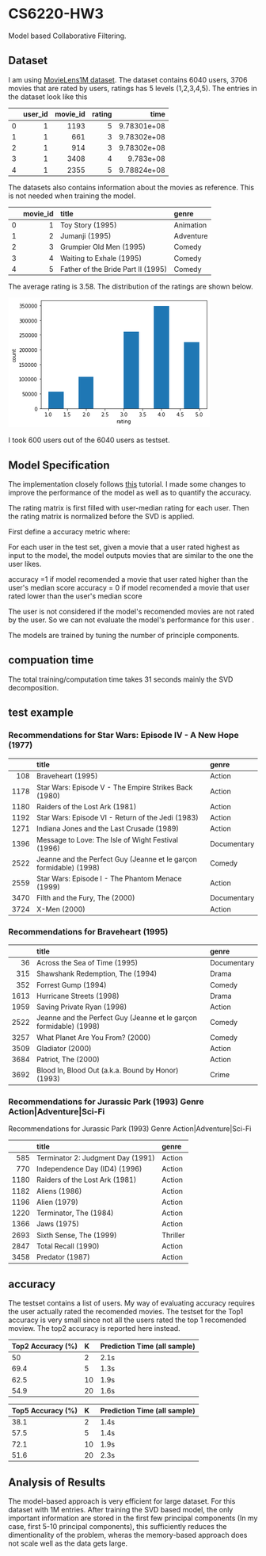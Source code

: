 # CS6220-HW3
Model based Collaborative Filtering.

## Dataset

I am using [MovieLens1M dataset](https://grouplens.org/datasets/movielens/1m/). The dataset contains 6040 users, 3706 movies that are rated by users, ratings has 5 levels (1,2,3,4,5). 
The entries in the dataset look like this 

|    |   user_id |   movie_id |   rating |        time |
|---:|----------:|-----------:|---------:|------------:|
|  0 |         1 |       1193 |        5 | 9.78301e+08 |
|  1 |         1 |        661 |        3 | 9.78302e+08 |
|  2 |         1 |        914 |        3 | 9.78302e+08 |
|  3 |         1 |       3408 |        4 | 9.783e+08   |
|  4 |         1 |       2355 |        5 | 9.78824e+08 |

The datasets also contains information about the movies as reference. This is not needed when training the model.

|    |   movie_id | title                              | genre                        |
|---:|-----------:|:-----------------------------------|:-----------------------------|
|  0 |          1 | Toy Story (1995)                   | Animation|Children's|Comedy  |
|  1 |          2 | Jumanji (1995)                     | Adventure|Children's|Fantasy |
|  2 |          3 | Grumpier Old Men (1995)            | Comedy|Romance               |
|  3 |          4 | Waiting to Exhale (1995)           | Comedy|Drama                 |
|  4 |          5 | Father of the Bride Part II (1995) | Comedy                       |

The average rating is 3.58. 
The distribution of the ratings are shown below.

![](./imgs/hist.png)

I took 600 users out of the 6040 users as testset. 

## Model Specification

The implementation closely follows [this](https://analyticsindiamag.com/singular-value-decomposition-svd-application-recommender-system/) tutorial. I made some changes to improve the performance of the model as well as to quantify the accuracy. 

The rating matrix is first filled with user-median rating for each user. Then the rating matrix is normalized before the SVD is applied.

First define a accuracy metric where:

For each user in the test set, given a movie that a user rated highest as input to the model, the model outputs movies that are similar to the one the user likes.

accuracy =1 if model recomended a movie that user rated higher than the user's median score
accuracy = 0 if model recomended a movie that user rated lower than the user's median score

The user is not considered if the model's recomended movies are not rated by the user. So we can not evaluate the model's performance for this user .


The models are trained by tuning the number of principle components.


## compuation time

The total training/computation time takes 31 seconds mainly the SVD decomposition. 


## test example

### Recommendations for Star Wars: Episode IV - A New Hope (1977) 

|      | title                                                              | genre                               |
|-----:|:-------------------------------------------------------------------|:------------------------------------|
|  108 | Braveheart (1995)                                                  | Action|Drama|War                    |
| 1178 | Star Wars: Episode V - The Empire Strikes Back (1980)              | Action|Adventure|Drama|Sci-Fi|War   |
| 1180 | Raiders of the Lost Ark (1981)                                     | Action|Adventure                    |
| 1192 | Star Wars: Episode VI - Return of the Jedi (1983)                  | Action|Adventure|Romance|Sci-Fi|War |
| 1271 | Indiana Jones and the Last Crusade (1989)                          | Action|Adventure                    |
| 1396 | Message to Love: The Isle of Wight Festival (1996)                 | Documentary                         |
| 2522 | Jeanne and the Perfect Guy (Jeanne et le garçon formidable) (1998) | Comedy|Romance                      |
| 2559 | Star Wars: Episode I - The Phantom Menace (1999)                   | Action|Adventure|Fantasy|Sci-Fi     |
| 3470 | Filth and the Fury, The (2000)                                     | Documentary                         |
| 3724 | X-Men (2000)                                                       | Action|Sci-Fi                       |


### Recommendations for Braveheart (1995)

|      | title                                                              | genre              |
|-----:|:-------------------------------------------------------------------|:-------------------|
|   36 | Across the Sea of Time (1995)                                      | Documentary        |
|  315 | Shawshank Redemption, The (1994)                                   | Drama              |
|  352 | Forrest Gump (1994)                                                | Comedy|Romance|War |
| 1613 | Hurricane Streets (1998)                                           | Drama              |
| 1959 | Saving Private Ryan (1998)                                         | Action|Drama|War   |
| 2522 | Jeanne and the Perfect Guy (Jeanne et le garçon formidable) (1998) | Comedy|Romance     |
| 3257 | What Planet Are You From? (2000)                                   | Comedy|Sci-Fi      |
| 3509 | Gladiator (2000)                                                   | Action|Drama       |
| 3684 | Patriot, The (2000)                                                | Action|Drama|War   |
| 3692 | Blood In, Blood Out (a.k.a. Bound by Honor) (1993)                 | Crime|Drama        |    |

### Recommendations for Jurassic Park (1993) Genre Action|Adventure|Sci-Fi
Recommendations for Jurassic Park (1993) Genre Action|Adventure|Sci-Fi

|      | title                             | genre                            |
|-----:|:----------------------------------|:---------------------------------|
|  585 | Terminator 2: Judgment Day (1991) | Action|Sci-Fi|Thriller           |
|  770 | Independence Day (ID4) (1996)     | Action|Sci-Fi|War                |
| 1180 | Raiders of the Lost Ark (1981)    | Action|Adventure                 |
| 1182 | Aliens (1986)                     | Action|Sci-Fi|Thriller|War       |
| 1196 | Alien (1979)                      | Action|Horror|Sci-Fi|Thriller    |
| 1220 | Terminator, The (1984)            | Action|Sci-Fi|Thriller           |
| 1366 | Jaws (1975)                       | Action|Horror                    |
| 2693 | Sixth Sense, The (1999)           | Thriller                         |
| 2847 | Total Recall (1990)               | Action|Adventure|Sci-Fi|Thriller |
| 3458 | Predator (1987)                   | Action|Sci-Fi|Thriller           |


## accuracy

The testset contains a list of users. My way of evaluating accuracy requires the user actually rated the recomended movies. The testset for the Top1 accuracy is very small since not all the users rated the top 1 recomended moview. The top2 accuracy is reported here instead.

|Top2 Accuracy (%)|K|Prediction Time (all sample)|
|:----|:-----|:---|
|50|2|2.1s|
|69.4|5 |1.3s|
|62.5|10|1.9s
|54.9|20|1.6s


|Top5 Accuracy (%)|K|Prediction Time (all sample)|
|:----|:-----|:--|
|38.1|2|1.4s
|57.5|5|1.4s
|72.1|10|1.9s
|51.6|20|2.3s

## Analysis of Results

The model-based approach is very efficient for large dataset. For this dataset with 1M entries. After training the SVD based model, the only important information are stored in the first few principal components (In my case, first 5-10 principal components), this sufficiently reduces the dimentionality of the problem, wheras the memory-based approach does not scale well as the data gets large. 